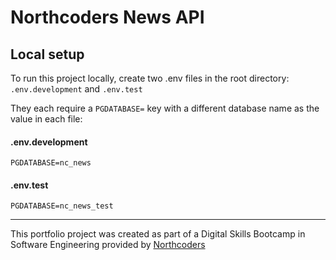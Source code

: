 # Northcoders News API

## Local setup

To run this project locally, create two .env files in the root directory: `.env.development` and `.env.test`

They each require a `PGDATABASE=` key with a different database name as the value in each file:

#### .env.development

`PGDATABASE=nc_news`

#### .env.test

`PGDATABASE=nc_news_test`

---

This portfolio project was created as part of a Digital Skills Bootcamp in Software Engineering provided by [Northcoders](https://northcoders.com/)
